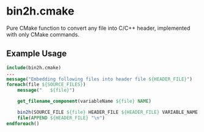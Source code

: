 # bin2h.cmake
Pure CMake function to convert any file into C/C++ header, implemented with only CMake commands.

## Example Usage
```cmake
include(bin2h.cmake)
...
message("Embedding following files into header file ${HEADER_FILE}")
foreach(file ${SOURCE_FILES})
    message("   ${file}")

    get_filename_component(variableName ${file} NAME)

    bin2h(SOURCE_FILE ${file} HEADER_FILE ${HEADER_FILE} VARIABLE_NAME ${variableName} APPEND NULL_TERMINATE)
    file(APPEND ${HEADER_FILE} "\n")
endforeach()
```
